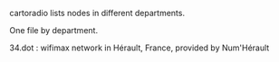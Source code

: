 cartoradio lists nodes in different departments.

One file by department.

34.dot : wifimax network in Hérault, France, provided by Num'Hérault